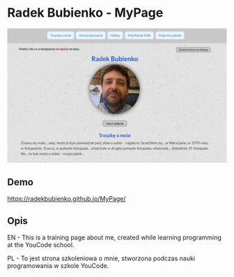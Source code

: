 # Radek Bubienko - MyPage
![Screenshot](images/screenShot.jpg)

## Demo
https://radekbubienko.github.io/MyPage/

## Opis
EN - This is a training page about me, created while learning programming at the YouCode school.

PL - To jest strona szkoleniowa o mnie, stworzona podczas nauki programowania w szkole YouCode.

